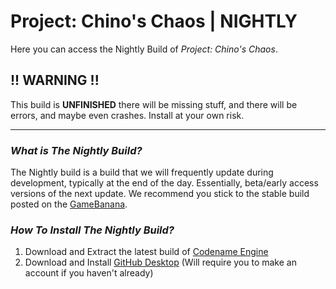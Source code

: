 # Project: Chino's Chaos | NIGHTLY
Here you can access the Nightly Build of *Project: Chino's Chaos*.

## !! WARNING !!
This build is **UNFINISHED** there will be missing stuff, and there will be errors, and maybe even crashes. Install at your own risk.

---

### *What is The Nightly Build?*
The Nightly build is a build that we will frequently update during development, typically at the end of the day. Essentially, beta/early access versions of the next update. We recommend you stick to the stable build posted on the [GameBanana](https://gamebanana.com/mods/545648).

### *How To Install The Nightly Build?*
1. Download and Extract the latest build of [Codename Engine](https://github.com/CodenameCrew/CodenameEngine)
2. Download and Install [GitHub Desktop](https://github.com/apps/desktop) (Will require you to make an account if you haven't already)
